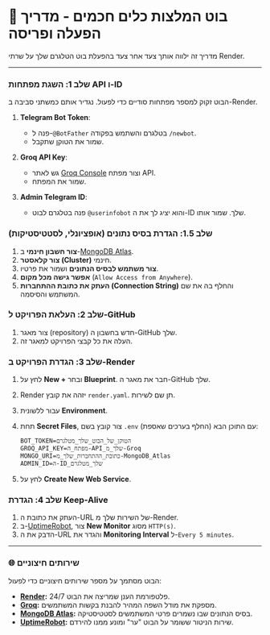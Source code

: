 # 🤖 בוט המלצות כלים חכמים - מדריך הפעלה ופריסה

מדריך זה ילווה אותך צעד אחר צעד בהפעלת בוט הטלגרם שלך על שרתי Render.

---

### שלב 1: השגת מפתחות API ו-ID

הבוט זקוק למספר מפתחות סודיים כדי לפעול. נגדיר אותם כמשתני סביבה ב-Render.

1.  **Telegram Bot Token**:
    * פנה ל-`@BotFather` בטלגרם והשתמש בפקודה `/newbot`.
    * שמור את הטוקן שתקבל.

2.  **Groq API Key**:
    * גש לאתר [Groq Console](https://console.groq.com/keys) וצור מפתח API.
    * שמור את המפתח.

3.  **Admin Telegram ID**:
    * פנה בטלגרם לבוט `@userinfobot` והוא יציג לך את ה-ID שלך. שמור אותו.

### שלב 1.5: הגדרת בסיס נתונים (אופציונלי, לסטטיסטיקות)

1.  **צור חשבון חינמי** ב-[MongoDB Atlas](https://www.mongodb.com/cloud/atlas/register).
2.  **צור קלאסטר (Cluster)** חינמי.
3.  **צור משתמש לבסיס הנתונים** ושמור את פרטיו.
4.  **אפשר גישה מכל מקום** (`Allow Access from Anywhere`).
5.  **העתק את כתובת ההתחברות (Connection String)** והחלף בה את שם המשתמש והסיסמה.

### שלב 2: העלאת הפרויקט ל-GitHub

1.  צור מאגר (repository) חדש בחשבון ה-GitHub שלך.
2.  העלה את כל קבצי הפרויקט למאגר זה.

### שלב 3: הגדרת הפרויקט ב-Render

1.  לחץ על **New +** ובחר **Blueprint**. חבר את מאגר ה-GitHub שלך.
2.  Render יזהה את קובץ `render.yaml`. תן שם לשירות.
3.  עבור ללשונית **Environment**.
4.  תחת **Secret Files**, צור קובץ בשם `.env` עם התוכן הבא (החלף בערכים שאספת):

    ```
    BOT_TOKEN=הטוקן_של_הבוט_שלך_מטלגרם
    GROQ_API_KEY=מפתח_ה-API_שלך_מ-Groq
    MONGO_URI=כתובת_ההתחברות_שלך_מ-MongoDB_Atlas
    ADMIN_ID=ה-ID_שלך_מטלגרם
    ```

5.  לחץ על **Create New Web Service**.

### שלב 4: הגדרת Keep-Alive

1.  העתק את כתובת ה-URL של השירות שלך מ-Render.
2.  ב-[UptimeRobot](https://uptimerobot.com/), צור **New Monitor** מסוג `HTTP(s)`.
3.  הדבק את ה-URL והגדר את **Monitoring Interval** ל-`Every 5 minutes`.

---

### 🌐 שירותים חיצוניים

הבוט מסתמך על מספר שירותים חיצוניים כדי לפעול:
* **[Render](https://render.com/):** פלטפורמת הענן שמריצה את הבוט 24/7.
* **[Groq](https://groq.com/):** מספקת את מודל השפה המהיר להבנת בקשות המשתמשים.
* **[MongoDB Atlas](https://www.mongodb.com/cloud/atlas):** בסיס הנתונים שבו נשמרים פרטי המשתמשים לסטטיסטיקה.
* **[UptimeRobot](https://uptimerobot.com/):** שירות הניטור ששומר על הבוט "ער" ומונע ממנו להירדם.
